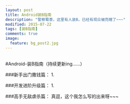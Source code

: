 ```yaml
---
layout: post
title: Android装B指南
description: "警察蜀黍，这里有人装B，已经有观众被亮瞎了~~~"
modified: 2015-07-22
tags: [装B指南]
comments: true
image:
  feature: bg_post2.jpg
---
```


&nbsp;&nbsp;&nbsp;&nbsp;&nbsp;&nbsp;&nbsp;  
#Android-装B指南（持续更新ing……）

###新手出门撒钱篇：
	1.

###开发进阶升级篇：
	1.

###高手无敌虐杀篇：
	真逗，这个我怎么写的出来呀~~~ 
